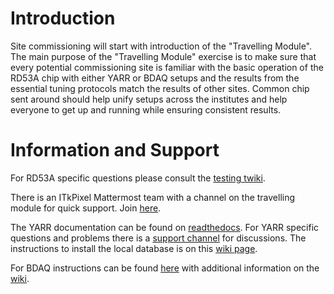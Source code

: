 # Introduction
Site commissioning will start with introduction of the "Travelling Module". The main purpose of the "Travelling Module" exercise is to make sure that every potential commissioning site is familiar with the basic operation of the RD53A chip with either YARR or BDAQ setups and the results from the essential tuning protocols match the results of other sites. Common chip sent around should help unify setups across the institutes and help everyone to get up and running while ensuring consistent results.

# Information and Support

For RD53A specific questions please consult the [testing twiki](https://twiki.cern.ch/twiki/bin/viewauth/RD53/RD53ATesting).

There is an ITkPixel Mattermost team with a channel on the travelling module for quick support. Join [here](https://mattermost.web.cern.ch/signup_user_complete/?id=ujzsdu51p3nuirqp7h5bkjo5ay).

The YARR documentation can be found on [readthedocs](https://yarr.readthedocs.io). For YARR specific questions and problems there is a [support channel](https://mattermost.web.cern.ch/yarr) for discussions. The instructions to install the local database is on this [wiki page](https://github.com/jlab-hep/Yarr/wiki).

For BDAQ instructions can be found [here](https://gitlab.cern.ch/silab/bdaq53) with additional information on the [wiki](https://gitlab.cern.ch/silab/bdaq53/wikis/home).
